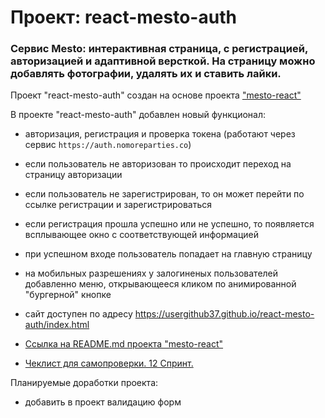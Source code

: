 # Проект: react-mesto-auth

### Сервис Mesto: интерактивная страница, с регистрацией, авторизацией и адаптивной версткой. На страницу можно добавлять фотографии, удалять их и ставить лайки.


Проект "react-mesto-auth" создан на основе проекта ["mesto-react"](https://github.com/UserGitHub37/mesto-react/blob/main/README.md)

В проекте "react-mesto-auth" добавлен новый функционал:
  * авторизация, регистрация и проверка токена (работают через сервис `https://auth.nomoreparties.co`)
  * если пользователь не авторизован то происходит переход на страницу авторизации
  * если пользователь не зарегистрирован, то он может перейти по ссылке регистрации и зарегистрироваться
  * если регистрация прошла успешно или не успешно, то появляется всплывающее окно с соответствующей информацией
  * при успешном входе пользователь попадает на главную страницу
  * на мобильных разрешениях у залогиненых пользователей добавленно меню, открывающееся кликом по анимированной "бургерной" кнопке
  * сайт доступен по адресу https://usergithub37.github.io/react-mesto-auth/index.html


  * [Ссылка на README.md проекта "mesto-react"](https://github.com/UserGitHub37/mesto-react/blob/main/README.md)
  * [Чеклист для самопроверки. 12 Спринт.](https://code.s3.yandex.net/web-developer/checklists-pdf/new-program/checklist-12.pdf)


Планируемые доработки проекта:
* добавить в проект валидацию форм
